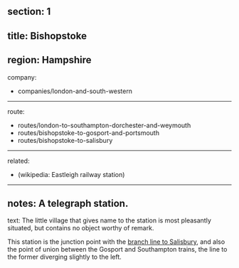 ﻿section: 1
----
title: Bishopstoke
----
region: Hampshire
----
company:
- companies/london-and-south-western
----
route:
- routes/london-to-southampton-dorchester-and-weymouth
- routes/bishopstoke-to-gosport-and-portsmouth
- routes/bishopstoke-to-salisbury
----
related:
- (wikipedia: Eastleigh railway station)
----
notes: A telegraph station.
----
text: The little village that gives name to the station is most pleasantly situated, but contains no object worthy of remark.

This station is the junction point with the [branch line to Salisbury](/routes/bishopstoke-to-salisbury), and also the point of union between the Gosport and Southampton trains, the line to the former diverging slightly to the left.
